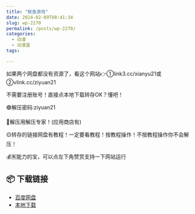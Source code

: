 ```yaml
---
title: "鱿鱼游戏"
date: 2024-02-09T08:41:34
slug: wp-2270
permalink: /posts/wp-2270/
categories:
  - 动漫
  - 动漫盖
tags:

---
```


如果两个网盘都没有资源了，看这个网站👉①link3.cc/xianyu21或②vlink.cc/ziyuan21

不需要注册账号！直接点本地下载转存OK？懂吧！

🟢解压密码:ziyuan21

🔵解压用解压专家！(应用商店有)

🟡转存的链接网盘有教程！一定要看教程！按教程操作！不按教程操作你不会解压！

💰🈶能力的宝，可以点左下角赞赏支持一下网站运行

## 📦 下载链接
- [百度网盘](https://blziyuan21.com/pay-download/2270?key=ccf5575cb1&down_id=0)
- [本地下载](https://blziyuan21.com/pay-download/2270?key=ccf5575cb1&down_id=1)

